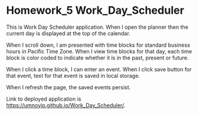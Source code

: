 # Homework_5 Work_Day_Scheduler
This is Work Day Scheduler application. When I open the planner then the current day is displayed at the top of the calendar.  

When I scroll down, I am presented with time blocks for standard business hours in Pacific Time Zone. When I view time blocks for that day, each time block is color coded to indicate whether it is in the past, present or future. 

When I click a time block, I can enter an event. When I click save button for that event, text for that event is saved in local storage. 

When I refresh the page, the saved events persist. 

Link to deployed application is https://umnovjp.github.io/Work_Day_Scheduler/. 
